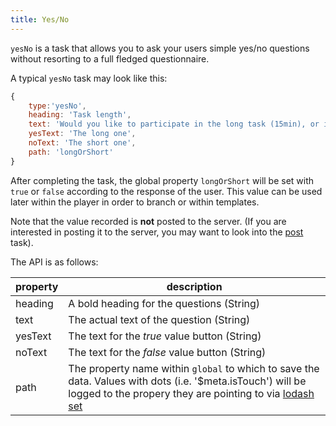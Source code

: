 ```yaml
---
title: Yes/No
---
```


`yesNo` is a task that allows you to ask your users simple yes/no questions without resorting to a full fledged questionnaire.

A typical `yesNo` task may look like this:

```javascript
{
    type:'yesNo',
    heading: 'Task length',
    text: 'Would you like to participate in the long task (15min), or in the short one (5min)',
    yesText: 'The long one',
    noText: 'The short one',
    path: 'longOrShort'
}
```

After completing the task, the global property `longOrShort` will be set with `true` or `false` according to the response of the user.
This value can be used later within the player in order to branch or within templates.

Note that the value recorded is **not** posted to the server.
(If you are interested in posting it to the server, you may want to look into the [post](./post.html) task).

The API is as follows:

property        | description
--------------- | ---------------------
heading         | A bold heading for the questions (String)
text            | The actual text of the question (String)
yesText         | The text for the *true* value button (String)
noText          | The text for the *false* value button (String)
path            | The property name within `global` to which to save the data. Values with dots (i.e. '$meta.isTouch') will be logged to the propery they are pointing to via [lodash set](https://lodash.com/docs/3.10.1#set)
